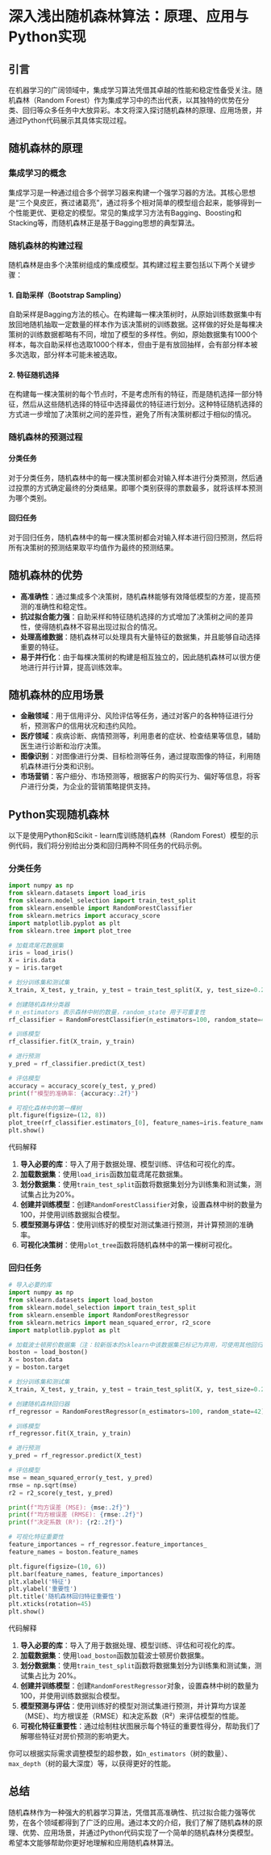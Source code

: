 # 深入浅出随机森林算法：原理、应用与Python实现

## 引言
在机器学习的广阔领域中，集成学习算法凭借其卓越的性能和稳定性备受关注。随机森林（Random Forest）作为集成学习中的杰出代表，以其独特的优势在分类、回归等众多任务中大放异彩。本文将深入探讨随机森林的原理、应用场景，并通过Python代码展示其具体实现过程。

## 随机森林的原理
### 集成学习的概念
集成学习是一种通过组合多个弱学习器来构建一个强学习器的方法。其核心思想是“三个臭皮匠，赛过诸葛亮”，通过将多个相对简单的模型组合起来，能够得到一个性能更优、更稳定的模型。常见的集成学习方法有Bagging、Boosting和Stacking等，而随机森林正是基于Bagging思想的典型算法。

### 随机森林的构建过程
随机森林是由多个决策树组成的集成模型。其构建过程主要包括以下两个关键步骤：

#### 1. 自助采样（Bootstrap Sampling）
自助采样是Bagging方法的核心。在构建每一棵决策树时，从原始训练数据集中有放回地随机抽取一定数量的样本作为该决策树的训练数据。这样做的好处是每棵决策树的训练数据都略有不同，增加了模型的多样性。例如，原始数据集有1000个样本，每次自助采样也选取1000个样本，但由于是有放回抽样，会有部分样本被多次选取，部分样本可能未被选取。

#### 2. 特征随机选择
在构建每一棵决策树的每个节点时，不是考虑所有的特征，而是随机选择一部分特征，然后从这些随机选择的特征中选择最优的特征进行划分。这种特征随机选择的方式进一步增加了决策树之间的差异性，避免了所有决策树都过于相似的情况。

### 随机森林的预测过程
#### 分类任务
对于分类任务，随机森林中的每一棵决策树都会对输入样本进行分类预测，然后通过投票的方式确定最终的分类结果。即哪个类别获得的票数最多，就将该样本预测为哪个类别。

#### 回归任务
对于回归任务，随机森林中的每一棵决策树都会对输入样本进行回归预测，然后将所有决策树的预测结果取平均值作为最终的预测结果。

## 随机森林的优势
- **高准确性**：通过集成多个决策树，随机森林能够有效降低模型的方差，提高预测的准确性和稳定性。
- **抗过拟合能力强**：自助采样和特征随机选择的方式增加了决策树之间的差异性，使得随机森林不容易出现过拟合的情况。
- **处理高维数据**：随机森林可以处理具有大量特征的数据集，并且能够自动选择重要的特征。
- **易于并行化**：由于每棵决策树的构建是相互独立的，因此随机森林可以很方便地进行并行计算，提高训练效率。

## 随机森林的应用场景
- **金融领域**：用于信用评分、风险评估等任务，通过对客户的各种特征进行分析，预测客户的信用状况和违约风险。
- **医疗领域**：疾病诊断、病情预测等，利用患者的症状、检查结果等信息，辅助医生进行诊断和治疗决策。
- **图像识别**：对图像进行分类、目标检测等任务，通过提取图像的特征，利用随机森林进行分类和识别。
- **市场营销**：客户细分、市场预测等，根据客户的购买行为、偏好等信息，将客户进行分类，为企业的营销策略提供支持。

## Python实现随机森林
以下是使用Python和Scikit - learn库训练随机森林（Random Forest）模型的示例代码，我们将分别给出分类和回归两种不同任务的代码示例。

### 分类任务

```python
import numpy as np
from sklearn.datasets import load_iris
from sklearn.model_selection import train_test_split
from sklearn.ensemble import RandomForestClassifier
from sklearn.metrics import accuracy_score
import matplotlib.pyplot as plt
from sklearn.tree import plot_tree

# 加载鸢尾花数据集
iris = load_iris()
X = iris.data
y = iris.target

# 划分训练集和测试集
X_train, X_test, y_train, y_test = train_test_split(X, y, test_size=0.2, random_state=42)

# 创建随机森林分类器
# n_estimators 表示森林中树的数量，random_state 用于可重复性
rf_classifier = RandomForestClassifier(n_estimators=100, random_state=42)

# 训练模型
rf_classifier.fit(X_train, y_train)

# 进行预测
y_pred = rf_classifier.predict(X_test)

# 评估模型
accuracy = accuracy_score(y_test, y_pred)
print(f"模型的准确率: {accuracy:.2f}")

# 可视化森林中的第一棵树
plt.figure(figsize=(12, 8))
plot_tree(rf_classifier.estimators_[0], feature_names=iris.feature_names, class_names=iris.target_names, filled=True)
plt.show()
```

代码解释

1. **导入必要的库**：导入了用于数据处理、模型训练、评估和可视化的库。
2. **加载数据集**：使用`load_iris`函数加载鸢尾花数据集。
3. **划分数据集**：使用`train_test_split`函数将数据集划分为训练集和测试集，测试集占比为20%。
4. **创建并训练模型**：创建`RandomForestClassifier`对象，设置森林中树的数量为100，并使用训练数据拟合模型。
5. **模型预测与评估**：使用训练好的模型对测试集进行预测，并计算预测的准确率。
6. **可视化决策树**：使用`plot_tree`函数将随机森林中的第一棵树可视化。

### 回归任务

```python
# 导入必要的库
import numpy as np
from sklearn.datasets import load_boston
from sklearn.model_selection import train_test_split
from sklearn.ensemble import RandomForestRegressor
from sklearn.metrics import mean_squared_error, r2_score
import matplotlib.pyplot as plt

# 加载波士顿房价数据集（注：较新版本的sklearn中该数据集已标记为弃用，可使用其他回归数据集替代）
boston = load_boston()
X = boston.data
y = boston.target

# 划分训练集和测试集
X_train, X_test, y_train, y_test = train_test_split(X, y, test_size=0.2, random_state=42)

# 创建随机森林回归器
rf_regressor = RandomForestRegressor(n_estimators=100, random_state=42)

# 训练模型
rf_regressor.fit(X_train, y_train)

# 进行预测
y_pred = rf_regressor.predict(X_test)

# 评估模型
mse = mean_squared_error(y_test, y_pred)
rmse = np.sqrt(mse)
r2 = r2_score(y_test, y_pred)

print(f"均方误差 (MSE): {mse:.2f}")
print(f"均方根误差 (RMSE): {rmse:.2f}")
print(f"决定系数 (R²): {r2:.2f}")

# 可视化特征重要性
feature_importances = rf_regressor.feature_importances_
feature_names = boston.feature_names

plt.figure(figsize=(10, 6))
plt.bar(feature_names, feature_importances)
plt.xlabel('特征')
plt.ylabel('重要性')
plt.title('随机森林回归特征重要性')
plt.xticks(rotation=45)
plt.show()
```

代码解释

1. **导入必要的库**：导入了用于数据处理、模型训练、评估和可视化的库。
2. **加载数据集**：使用`load_boston`函数加载波士顿房价数据集。
3. **划分数据集**：使用`train_test_split`函数将数据集划分为训练集和测试集，测试集占比为 20%。
4. **创建并训练模型**：创建`RandomForestRegressor`对象，设置森林中树的数量为 100，并使用训练数据拟合模型。
5. **模型预测与评估**：使用训练好的模型对测试集进行预测，并计算均方误差（MSE）、均方根误差（RMSE）和决定系数（R²）来评估模型的性能。
6. **可视化特征重要性**：通过绘制柱状图展示每个特征的重要性得分，帮助我们了解哪些特征对房价预测的影响更大。

你可以根据实际需求调整模型的超参数，如`n_estimators`（树的数量）、`max_depth`（树的最大深度）等，以获得更好的性能。 

## 总结
随机森林作为一种强大的机器学习算法，凭借其高准确性、抗过拟合能力强等优势，在各个领域都得到了广泛的应用。通过本文的介绍，我们了解了随机森林的原理、优势、应用场景，并通过Python代码实现了一个简单的随机森林分类模型。希望本文能够帮助你更好地理解和应用随机森林算法。